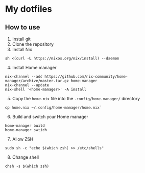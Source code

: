 # My dotfiles

## How to use

1. Install git
2. Clone the repository
3. Install Nix
```shell
sh <(curl -L https://nixos.org/nix/install) --daemon
```
4. Install Home manager
```shell
nix-channel --add https://github.com/nix-community/home-manager/archive/master.tar.gz home-manager
nix-channel --update
nix-shell '<home-manager>' -A install
```
5. Copy the `home.nix` file into the `.config/home-manager/` directory
```shell
cp home.nix ~/.config/home-manager/home.nix`
```
6. Build and switch your Home manager
```
home-manager build
home-manager swtich
```
7. Allow ZSH
```shell
sudo sh -c "echo $(which zsh) >> /etc/shells"
```
8. Change shell
```shell
chsh -s $(which zsh)
```

